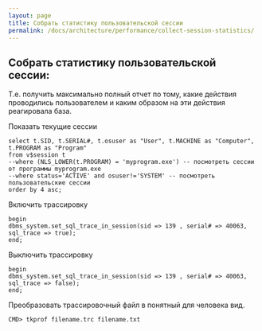 ```yaml
---
layout: page
title: Собрать статистику пользовательской сессии
permalink: /docs/architecture/performance/collect-session-statistics/
---
```




<h2>Собрать статистику пользовательской сессии:</h2>


Т.е. получить максимально полный отчет по тому, какие действия проводились пользователем и каким образом на эти действия реагировала база.


Показать текущие сессии

    select t.SID, t.SERIAL#, t.osuser as "User", t.MACHINE as "Computer", t.PROGRAM as "Program"
    from v$session t
    --where (NLS_LOWER(t.PROGRAM) = 'myprogram.exe') -- посмотреть сессии от программы myprogram.exe
    --where status='ACTIVE' and osuser!='SYSTEM' -- посмотреть пользовательские сессии
    order by 4 asc;


Включить трассировку

    begin
    dbms_system.set_sql_trace_in_session(sid => 139 , serial# => 40063, sql_trace => true);
    end;


Выключить трассировку

    begin
    dbms_system.set_sql_trace_in_session(sid => 139 , serial# => 40063, sql_trace => false);
    end;



Преобразовать трассировочный файл в понятный для человека вид.

    CMD> tkprof filename.trc filename.txt
